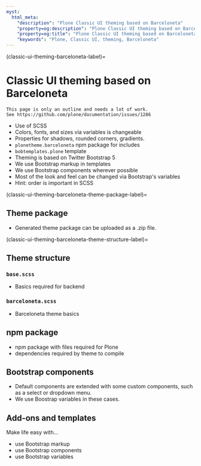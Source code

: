 ```yaml
---
myst:
  html_meta:
    "description": "Plone Classic UI theming based on Barceloneta"
    "property=og:description": "Plone Classic UI theming based on Barceloneta"
    "property=og:title": "Plone Classic UI theming based on Barceloneta"
    "keywords": "Plone, Classic UI, theming, Barceloneta"
---
```


(classic-ui-theming-barceloneta-label)=

# Classic UI theming based on Barceloneta

```{todo}
This page is only an outline and needs a lot of work.
See https://github.com/plone/documentation/issues/1286
```

-   Use of SCSS
-   Colors, fonts, and sizes via variables is changeable
-   Properties for shadows, rounded corners, gradients.
-   `plonetheme.barceloneta` npm package for includes
-   `bobtemplates.plone` template
-   Theming is based on Twitter Bootstrap 5
-   We use Bootstrap markup in templates
-   We use Bootstrap components wherever possible
-   Most of the look and feel can be changed via Bootstrap's variables
-   Hint: order is important in SCSS


(classic-ui-theming-barceloneta-theme-package-label)=

## Theme package

-   Generated theme package can be uploaded as a .zip file.


(classic-ui-theming-barceloneta-theme-structure-label)=

## Theme structure

### `base.scss`

-   Basics required for backend

### `barceloneta.scss`

-   Barceloneta theme basics


## npm package

-   npm package with files required for Plone
-   dependencies required by theme to compile


## Bootstrap components

-   Default components are extended with some custom components, such as a select or dropdown menu.
-   We use Boostrap variables in these cases.


## Add-ons and templates

Make life easy with...

-   use Bootstrap markup
-   use Bootstrap components
-   use Bootstrap variables
